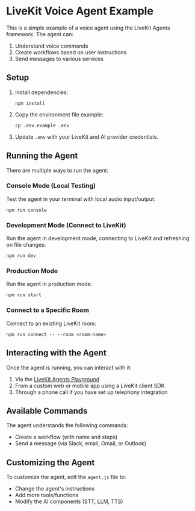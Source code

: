 # LiveKit Voice Agent Example

This is a simple example of a voice agent using the LiveKit Agents framework. The agent can:

1. Understand voice commands
2. Create workflows based on user instructions
3. Send messages to various services

## Setup

1. Install dependencies:
   ```
   npm install
   ```

2. Copy the environment file example:
   ```
   cp .env.example .env
   ```

3. Update `.env` with your LiveKit and AI provider credentials.

## Running the Agent

There are multiple ways to run the agent:

### Console Mode (Local Testing)

Test the agent in your terminal with local audio input/output:

```
npm run console
```

### Development Mode (Connect to LiveKit)

Run the agent in development mode, connecting to LiveKit and refreshing on file changes:

```
npm run dev
```

### Production Mode

Run the agent in production mode:

```
npm run start
```

### Connect to a Specific Room

Connect to an existing LiveKit room:

```
npm run connect -- --room <room-name>
```

## Interacting with the Agent

Once the agent is running, you can interact with it:

1. Via the [LiveKit Agents Playground](https://agents-playground.livekit.io/)
2. From a custom web or mobile app using a LiveKit client SDK
3. Through a phone call if you have set up telephony integration

## Available Commands

The agent understands the following commands:

- Create a workflow (with name and steps)
- Send a message (via Slack, email, Gmail, or Outlook)

## Customizing the Agent

To customize the agent, edit the `agent.js` file to:

- Change the agent's instructions
- Add more tools/functions
- Modify the AI components (STT, LLM, TTS) 